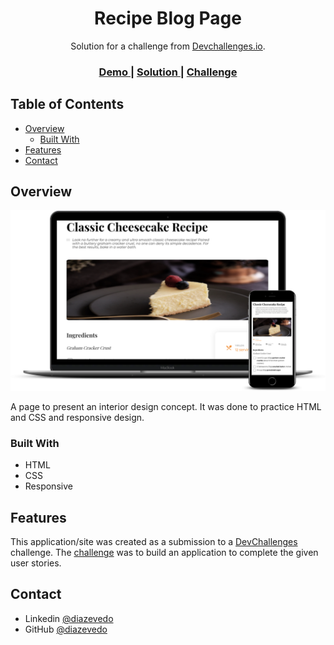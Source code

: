 <!-- Please update value in the {}  -->

<h1 align="center">Recipe Blog Page</h1>

<div align="center">
   Solution for a challenge from  <a href="http://devchallenges.io" target="_blank">Devchallenges.io</a>.
</div>

<div align="center">
  <h3>
    <a href="https://recipe-blog-page.diazevedo.com/">
      Demo
    </a>
    <span> | </span>
    <a href="https://devchallenges.io/solutions/h4hOAUEd2a8mAhnKPRBN">
      Solution
    </a>
    <span> | </span>
    <a href="https://devchallenges.io/challenges/OEKdUZ6xs0h99C38XVht">
      Challenge
    </a>
  </h3>
</div>

## Table of Contents

- [Overview](#overview)
  - [Built With](#built-with)
- [Features](#features)
- [Contact](#contact)

## Overview

![screenshot](./src/.github/mockup.png)

A page to present an interior design concept. It was done to practice HTML and CSS and responsive design.

### Built With

- HTML
- CSS
- Responsive

## Features

This application/site was created as a submission to a [DevChallenges](https://devchallenges.io/challenges) challenge. The [challenge](https://devchallenges.io/challenges/OEKdUZ6xs0h99C38XVht) was to build an application to complete the given user stories.

## Contact

- Linkedin [@diazevedo](https://www.linkedin.com/in/diazevedo/)
- GitHub [@diazevedo](https://github.com/diazevedo/)
